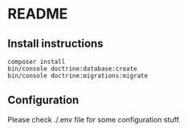 # README #

## Install instructions
```
composer install
bin/console doctrine:database:create
bin/console doctrine:migrations:migrate
```

## Configuration
Please check ./.env file for some configuration stuff.